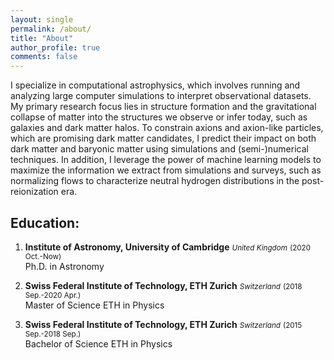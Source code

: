 ```yaml
---
layout: single
permalink: /about/
title: "About"
author_profile: true
comments: false
---
```


I specialize in computational astrophysics, which involves running and analyzing large computer simulations to interpret observational datasets. 
My primary research focus lies in structure formation and the gravitational collapse of matter into the structures we observe or infer today, such as 
galaxies and dark matter halos. To constrain axions and axion-like particles, which are promising dark matter candidates, I predict their impact on 
both dark matter and baryonic matter using simulations and (semi-)numerical techniques. In addition, I leverage the power of machine learning models to 
maximize the information we extract from simulations and surveys, such as normalizing flows to characterize neutral hydrogen distributions in the 
post-reionization era.



## Education:

1. <b>Institute of Astronomy, University of Cambridge</b> <small><i>United Kingdom</i></small> <small>(2020 Oct.-Now)</small><br>
   Ph.D. in Astronomy

2. <b>Swiss Federal Institute of Technology, ETH Zurich</b> <small><i>Switzerland</i></small> <small>(2018 Sep.-2020 Apr.)</small><br>
   Master of Science ETH in Physics

3. <b>Swiss Federal Institute of Technology, ETH Zurich</b> <small><i>Switzerland</i></small> <small>(2015 Sep.-2018 Sep.)</small><br>
   Bachelor of Science ETH in Physics 